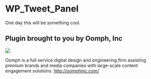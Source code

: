 # WP_Tweet_Panel

One day this will be something cool.

## Plugin brought to you by Oomph, Inc

![](https://github.com/gdtrombetti/WP-Tweet-Panel/blob/master/images/Oomph_logo.png)

Oomph is a full service digital design and engineering firm assisting premium brands and media companies with large-scale content engagement solutions.
http://oomphinc.com/
